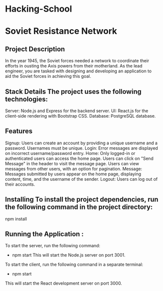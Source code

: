 # Hacking-School

# Soviet Resistance Network

## Project Description 
In the year 1945, the Soviet forces needed a network to coordinate their efforts in ousting the Axis powers from their motherland. As the lead engineer, you are tasked with designing and developing an application to aid the Soviet forces in achieving this goal.

## Stack Details The project uses the following technologies:
Server: Node.js and Express for the backend server. 
UI: React.js for the client-side rendering with Bootstrap CSS. 
Database: PostgreSQL database.


## Features 
Signup: Users can create an account by providing a unique username and a password. Usernames must be unique. 
Login: Error messages are displayed on incorrect username/password entry. 
Home: Only logged-in or authenticated users can access the home page. 
Users can click on "Send Message" in the header to visit the message page. 
Users can view messages from other users, with an option for pagination. 
Message: Messages submitted by users appear on the home page, displaying content, time, and the username of the sender. 
Logout: Users can log out of their accounts.

## Installing To install the project dependencies, run the following command in the project directory:

npm install


## Running the Application :

To start the server, run the following command:

+ npm start This will start the Node.js server on port 3001.

To start the client, run the following command in a separate terminal:

+ npm start 

This will start the React development server on port 3000.
